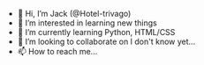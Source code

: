 - 👋 Hi, I’m Jack (@Hotel-trivago)
- 👀 I’m interested in learning new things
- 🌱 I’m currently learning Python, HTML/CSS
- 💞️ I’m looking to collaborate on I don't know yet...
- 📫 How to reach me...

<!---
Hotel-trivago/Hotel-trivago is a ✨ special ✨ repository because its `README.md` (this file) appears on your GitHub profile.
You can click the Preview link to take a look at your changes.
--->
